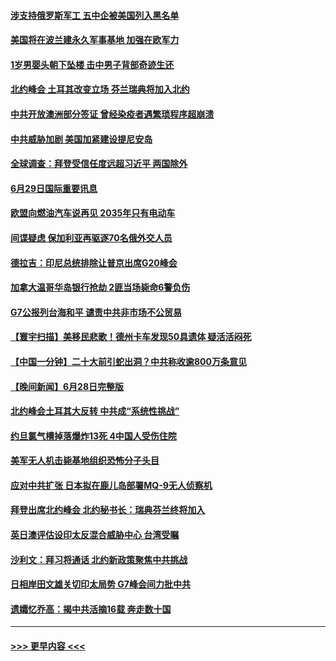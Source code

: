 #### [涉支持俄罗斯军工 五中企被美国列入黑名单](../pages/prog202/a103467858.md?t=06300351) 
#### [美国将在波兰建永久军事基地 加强在欧军力](../pages/prog202/a103467883.md?t=06300351) 
#### [1岁男婴头朝下坠楼 击中男子背部奇迹生还](../pages/prog202/a103467527.md?t=06300351) 
#### [北约峰会 土耳其改变立场 芬兰瑞典将加入北约](../pages/prog202/a103467863.md?t=06300351) 
#### [中共开放澳洲部分签证 曾经染疫者遇繁琐程序超崩溃](../pages/prog202/a103467524.md?t=06300351) 
#### [中共威胁加剧 美国加紧建设提尼安岛](../pages/prog202/a103467519.md?t=06300351) 
#### [全球调查：拜登受信任度远超习近平 两国除外](../pages/prog202/a103467510.md?t=06300351) 
#### [6月29日国际重要讯息](../pages/prog202/a103467553.md?t=06300351) 
#### [欧盟向燃油汽车说再见 2035年只有电动车](../pages/prog202/a103467499.md?t=06300351) 
#### [间谍疑虑 保加利亚再驱逐70名俄外交人员](../pages/prog202/a103467485.md?t=06300351) 
#### [德拉吉：印尼总统排除让普京出席G20峰会](../pages/prog202/a103467415.md?t=06300351) 
#### [加拿大温哥华岛银行抢劫 2匪当场毙命6警负伤](../pages/prog202/a103467390.md?t=06300351) 
#### [G7公报列台海和平 谴责中共非市场不公贸易](../pages/prog202/a103467294.md?t=06300351) 
#### [【寰宇扫描】美移民悲歌！德州卡车发现50具遗体 疑活活闷死](../pages/prog202/a103467292.md?t=06300351) 
#### [【中国一分钟】二十大前引蛇出洞？中共称收逾800万条意见](../pages/prog202/a103467288.md?t=06300351) 
#### [【晚间新闻】6月28日完整版](../pages/prog202/a103467272.md?t=06300351) 
#### [北约峰会土耳其大反转 中共成“系统性挑战”](../pages/prog202/a103467175.md?t=06300351) 
#### [约旦氯气槽掉落爆炸13死 4中国人受伤住院](../pages/prog202/a103467177.md?t=06300351) 
#### [美军无人机击毙基地组织恐怖分子头目](../pages/prog202/a103467185.md?t=06300351) 
#### [应对中共扩张 日本拟在鹿儿岛部署MQ-9无人侦察机](../pages/prog202/a103467106.md?t=06300351) 
#### [拜登出席北约峰会 北约秘书长：瑞典芬兰终将加入](../pages/prog202/a103467006.md?t=06300351) 
#### [英日澳评估设印太反混合威胁中心 台湾受瞩](../pages/prog202/a103467008.md?t=06300351) 
#### [沙利文：拜习将通话 北约新政策聚焦中共挑战](../pages/prog202/a103467004.md?t=06300351) 
#### [日相岸田文雄关切印太局势 G7峰会间力批中共](../pages/prog202/a103467012.md?t=06300351) 
#### [遗孀忆乔高：揭中共活摘16载 奔走数十国](../pages/prog202/a103466721.md?t=06300351) 

----
#### [ >>> 更早内容 <<< ](../indexes/prog202-earlier.md)
